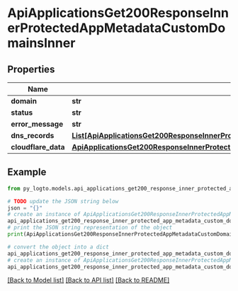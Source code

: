 # ApiApplicationsGet200ResponseInnerProtectedAppMetadataCustomDomainsInner


## Properties

Name | Type | Description | Notes
------------ | ------------- | ------------- | -------------
**domain** | **str** |  | 
**status** | **str** |  | 
**error_message** | **str** |  | 
**dns_records** | [**List[ApiApplicationsGet200ResponseInnerProtectedAppMetadataCustomDomainsInnerDnsRecordsInner]**](ApiApplicationsGet200ResponseInnerProtectedAppMetadataCustomDomainsInnerDnsRecordsInner.md) |  | 
**cloudflare_data** | [**ApiApplicationsGet200ResponseInnerProtectedAppMetadataCustomDomainsInnerCloudflareData**](ApiApplicationsGet200ResponseInnerProtectedAppMetadataCustomDomainsInnerCloudflareData.md) |  | 

## Example

```python
from py_logto.models.api_applications_get200_response_inner_protected_app_metadata_custom_domains_inner import ApiApplicationsGet200ResponseInnerProtectedAppMetadataCustomDomainsInner

# TODO update the JSON string below
json = "{}"
# create an instance of ApiApplicationsGet200ResponseInnerProtectedAppMetadataCustomDomainsInner from a JSON string
api_applications_get200_response_inner_protected_app_metadata_custom_domains_inner_instance = ApiApplicationsGet200ResponseInnerProtectedAppMetadataCustomDomainsInner.from_json(json)
# print the JSON string representation of the object
print(ApiApplicationsGet200ResponseInnerProtectedAppMetadataCustomDomainsInner.to_json())

# convert the object into a dict
api_applications_get200_response_inner_protected_app_metadata_custom_domains_inner_dict = api_applications_get200_response_inner_protected_app_metadata_custom_domains_inner_instance.to_dict()
# create an instance of ApiApplicationsGet200ResponseInnerProtectedAppMetadataCustomDomainsInner from a dict
api_applications_get200_response_inner_protected_app_metadata_custom_domains_inner_from_dict = ApiApplicationsGet200ResponseInnerProtectedAppMetadataCustomDomainsInner.from_dict(api_applications_get200_response_inner_protected_app_metadata_custom_domains_inner_dict)
```
[[Back to Model list]](../README.md#documentation-for-models) [[Back to API list]](../README.md#documentation-for-api-endpoints) [[Back to README]](../README.md)



